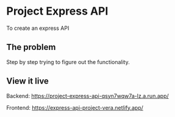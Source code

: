 # Project Express API

To create an express API

## The problem

Step by step trying to figure out the functionality.

## View it live
Backend:
https://project-express-api-qsyn7wqw7a-lz.a.run.app/

Frontend:
https://express-api-project-vera.netlify.app/
